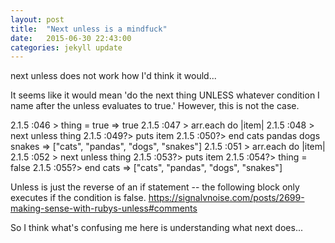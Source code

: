 ```yaml
---
layout: post
title:  "Next unless is a mindfuck"
date:   2015-06-30 22:43:00
categories: jekyll update
---
```


next unless does not work how I'd think it would...

It seems like it would mean 'do the next thing UNLESS whatever condition I name after the unless evaluates to true.' However, this is not the case. 

2.1.5 :046 > thing = true
 => true
2.1.5 :047 > arr.each do |item|
2.1.5 :048 >     next unless thing
2.1.5 :049?>   puts item
2.1.5 :050?>   end
cats
pandas
dogs
snakes
 => ["cats", "pandas", "dogs", "snakes"]
2.1.5 :051 > arr.each do |item|
2.1.5 :052 >     next unless thing
2.1.5 :053?>   puts item
2.1.5 :054?>   thing = false
2.1.5 :055?>   end
cats
 => ["cats", "pandas", "dogs", "snakes"]

Unless is just the reverse of an if statement -- the following block only executes if the condition is false. https://signalvnoise.com/posts/2699-making-sense-with-rubys-unless#comments

So I think what's confusing me here is understanding what next does...